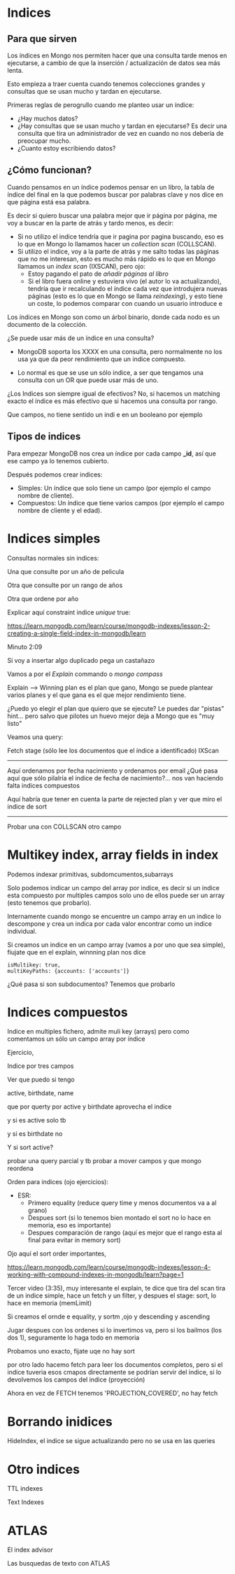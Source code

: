 # Indices

## Para que sirven

Los índices en Mongo nos permiten hacer que una consulta tarde menos en ejecutarse, a cambio de que la inserción / actualización de datos sea más lenta.

Esto empieza a traer cuenta cuando tenemos colecciones grandes y consultas que se usan mucho y tardan en ejecutarse.

Primeras reglas de perogrullo cuando me planteo usar un índice:

- ¿Hay muchos datos?
- ¿Hay consultas que se usan mucho y tardan en ejecutarse? Es decir una consulta que tira un administrador de vez en cuando no nos debería de preocupar mucho.
- ¿Cuanto estoy escribiendo datos?

## ¿Cómo funcionan?

Cuando pensamos en un índice podemos pensar en un libro, la tabla de índice del final en la que podemos buscar por palabras clave y nos dice en que página está esa palabra.

Es decir si quiero buscar una palabra mejor que ir página por página, me voy a buscar en la parte de atrás y tardo menos, es decir:

- Si no utilizo el indice tendría que ir pagina por pagina buscando, eso es lo que en Mongo lo llamamos hacer un _collection scan_ (COLLSCAN).
- Si utilizo el indice, voy a la parte de atrás y me salto todas las páginas que no me interesan, esto es mucho más rápido es lo que en Mongo llamamos un _index scan_ (IXSCAN), pero ojo:
  - Estoy pagando el pato de _añadir páginas al libro_
  - Si el libro fuera online y estuviera vivo (el autor lo va actualizando), tendría que ir recalculando el índice cada vez que introdujera nuevas páginas (esto es lo que en Mongo se llama _reindexing_), y esto tiene un coste, lo podemos comparar con cuando un usuario introduce e

Los índices en Mongo son como un árbol binario, donde cada nodo es un documento de la colección.

¿Se puede usar más de un índice en una consulta?

- MongoDB soporta los XXXX en una consulta, pero normalmente no los usa ya que da peor rendimiento que un indice compuesto.

- Lo normal es que se use un sólo indice, a ser que tengamos una consulta con un OR que puede usar más de uno.

¿Los Indices son siempre igual de efectivos? No, si hacemos un matching exacto el índice es más efectivo que si hacemos una consulta por rango.

Que campos, no tiene sentido un indi e en un booleano por ejemplo

## Tipos de indices

Para empezar MongoDB nos crea un índice por cada campo **\_id**, así que ese campo ya lo tenemos cubierto.

Después podemos crear indices:

- Simples: Un índice que solo tiene un campo (por ejemplo el campo nombre de cliente).
- Compuestos: Un índice que tiene varios campos (por ejemplo el campo nombre de cliente y el edad).

# Indices simples

Consultas normales sin indices:

Una que consulte por un año de pelicula

Otra que consulte por un rango de años

Otra que ordene por año

Explicar aquí constraint indice _unique_ true:

https://learn.mongodb.com/learn/course/mongodb-indexes/lesson-2-creating-a-single-field-index-in-mongodb/learn

Minuto 2:09

Si voy a insertar algo duplicado pega un castañazo

Vamos a por el _Explain_ commando o _mongo compass_

Explain --> Winning plan es el plan que gano, Mongo se puede plantear varios planes y el que gana es el que mejor rendimiento tiene.

¿Puedo yo elegir el plan que quiero que se ejecute? Le puedes dar "pistas" hint... pero salvo que pilotes un huevo mejor deja a Mongo que es "muy listo"

Veamos una query:

Fetch stage (sólo lee los documentos que el índice a identificado)
IXScan

---

Aquí ordenamos por fecha nacimiento y ordenamos por email
¿Qué pasa aquí que sólo pilalría el indice de fecha de nacimiento?... nos van haciendo falta indices compuestos

Aquí habría que tener en cuenta la parte de rejected plan y ver que miro el indice de sort

---

Probar una con COLLSCAN otro campo

# Multikey index, array fields in index

Podemos indexar primitivas, subdomcumentos,subarrays

Solo podemos indicar un campo del array por indice,
es decir si un indice esta compuesto por multiples campos solo uno de ellos puede ser un array (esto tenemos que probarlo).

Internamente cuando mongo se encuentre un campo array en un indice lo descompone y crea un indica por cada valor encontrar como un indice individual.

Si creamos un indice en un campo array (vamos a por uno que sea simple), fiujate
que en el explain, winnning plan nos dice

```
isMultikey: true,
multiKeyPaths: {accounts: ['accounts']}
```

¿Qué pasa si son subdocumentos? Tenemos que probarlo

# Indices compuestos

Indice en multiples fichero, admite muli key (arrays) pero como comentamos un sólo un campo array por índice

Ejercicio,

Indice por tres campos

Ver que puedo si tengo

active, birthdate, name

que por querty por active y birthdate aprovecha el indice

y si es active solo tb

y si es birthdate no

Y si sort active?

probar una query parcial y tb probar a mover campos y que mongo reordena

Orden para indices (ojo ejercicios):

- ESR:
  - Primero equality (reduce query time y menos documentos va a al grano)
  - Despues sort (si lo tenemos bien montado el sort no lo hace en memoria, eso es importante)
  - Despues comparación de rango (aquí es mejor que el rango esta al final para evitar in memory sort)

Ojo aquí el sort order importantes,

https://learn.mongodb.com/learn/course/mongodb-indexes/lesson-4-working-with-compound-indexes-in-mongodb/learn?page=1

Tercer video (3:35), muy interesante el explain, te dice que tira del scan
tira de un indice simple, hace un fetch y un filter, y despues el stage: sort, lo hace en memoria (memLimit)

Si creamos el ornde e equality, y sortm ,ojo y descending y ascending

Jugar despues con los ordenes si lo invertimos va, pero si los bailmos (los dos 1), seguramente lo haga todo en memoria

Probamos uno exacto, fijate uqe no hay sort

por otro lado hacemo fetch para leer los documentos completos, pero si el indice tuveria esos cmapos directamente se podrían servir del indice, si lo devolvemos los campos del indice (proyección)

Ahora en vez de FETCH tenemos 'PROJECTION_COVERED', no hay fetch

# Borrando inidices

HideIndex, el indice se sigue actualizando pero no se usa en las queries

# Otro indices

TTL indexes

Text Indexes

# ATLAS

El index advisor

Las busquedas de texto con ATLAS
